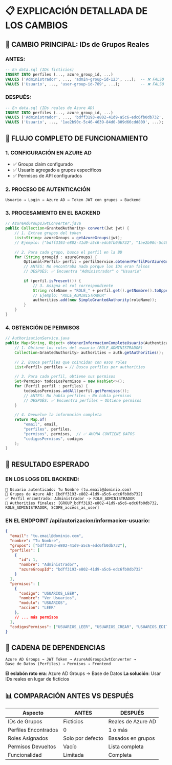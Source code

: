 # 📋 EXPLICACIÓN DETALLADA DE LOS CAMBIOS

## 🔧 CAMBIO PRINCIPAL: IDs de Grupos Reales

### ANTES:
```sql
-- En data.sql (IDs ficticios)
INSERT INTO perfiles (..., azure_group_id, ...)
VALUES ('Administrador', ..., 'admin-group-id-123', ...);  -- ❌ FALSO
VALUES ('Usuario', ..., 'user-group-id-789', ...);         -- ❌ FALSO
```

### DESPUÉS:
```sql
-- En data.sql (IDs reales de Azure AD)
INSERT INTO perfiles (..., azure_group_id, ...)
VALUES ('Administrador', ..., 'bdff3193-e802-41d9-a5c6-edc6fb0db732', ...);  -- ✅ REAL
VALUES ('Usuario', ..., '1ae2b90c-5c46-4639-84d0-809d66cdd809', ...);         -- ✅ REAL
```

## 🔄 FLUJO COMPLETO DE FUNCIONAMIENTO

### 1. CONFIGURACIÓN EN AZURE AD
- ✅ Groups claim configurado
- ✅ Usuario agregado a grupos específicos
- ✅ Permisos de API configurados

### 2. PROCESO DE AUTENTICACIÓN
```
Usuario → Login → Azure AD → Token JWT con grupos → Backend
```

### 3. PROCESAMIENTO EN EL BACKEND
```java
// AzureAdGroupsJwtConverter.java
public Collection<GrantedAuthority> convert(Jwt jwt) {
    // 1. Extrae grupos del token
    List<String> azureGroups = getAzureGroups(jwt);
    // Ejemplo: ["bdff3193-e802-41d9-a5c6-edc6fb0db732", "1ae2b90c-5c46-4639-84d0-809d66cdd809"]
    
    // 2. Para cada grupo, busca el perfil en la BD
    for (String groupId : azureGroups) {
        Optional<Perfil> perfil = perfilService.obtenerPerfilPorAzureGroupId(groupId);
        // ANTES: No encontraba nada porque los IDs eran falsos
        // DESPUÉS: ✅ Encuentra "Administrador" o "Usuario"
        
        if (perfil.isPresent()) {
            // 3. Asigna el rol correspondiente
            String roleName = "ROLE_" + perfil.get().getNombre().toUpperCase();
            // Ejemplo: "ROLE_ADMINISTRADOR"
            authorities.add(new SimpleGrantedAuthority(roleName));
        }
    }
}
```

### 4. OBTENCIÓN DE PERMISOS
```java
// AuthorizationService.java
public Map<String, Object> obtenerInformacionCompleteUsuario(Authentication auth) {
    // 1. Obtiene los roles del usuario (ROLE_ADMINISTRADOR)
    Collection<GrantedAuthority> authorities = auth.getAuthorities();
    
    // 2. Busca perfiles que coincidan con esos roles
    List<Perfil> perfiles = // Busca perfiles por authorities
    
    // 3. Para cada perfil, obtiene sus permisos
    Set<Permiso> todosLosPermisos = new HashSet<>();
    for (Perfil perfil : perfiles) {
        todosLosPermisos.addAll(perfil.getPermisos());
        // ANTES: No había perfiles → No había permisos
        // DESPUÉS: ✅ Encuentra perfiles → Obtiene permisos
    }
    
    // 4. Devuelve la información completa
    return Map.of(
        "email", email,
        "perfiles", perfiles,
        "permisos", permisos,  // ✅ AHORA CONTIENE DATOS
        "codigosPermisos", codigos
    );
}
```

## 🎯 RESULTADO ESPERADO

### EN LOS LOGS DEL BACKEND:
```
👤 Usuario autenticado: Tu Nombre (tu.email@dominio.com)
🏢 Grupos de Azure AD: [bdff3193-e802-41d9-a5c6-edc6fb0db732]
✅ Perfil encontrado: Administrador -> ROLE_ADMINISTRADOR
🔐 Authorities finales: [GROUP_bdff3193-e802-41d9-a5c6-edc6fb0db732, ROLE_ADMINISTRADOR, SCOPE_access_as_user]
```

### EN EL ENDPOINT /api/autorizacion/informacion-usuario:
```json
{
  "email": "tu.email@dominio.com",
  "nombre": "Tu Nombre",
  "grupos": ["bdff3193-e802-41d9-a5c6-edc6fb0db732"],
  "perfiles": [
    {
      "id": 1,
      "nombre": "Administrador",
      "azureGroupId": "bdff3193-e802-41d9-a5c6-edc6fb0db732"
    }
  ],
  "permisos": [
    {
      "codigo": "USUARIOS_LEER",
      "nombre": "Ver Usuarios",
      "modulo": "USUARIOS",
      "accion": "LEER"
    },
    // ... más permisos
  ],
  "codigosPermisos": ["USUARIOS_LEER", "USUARIOS_CREAR", "USUARIOS_EDITAR", ...]
}
```

## 🔗 CADENA DE DEPENDENCIAS

```
Azure AD Groups → JWT Token → AzureAdGroupsJwtConverter → 
Base de Datos (Perfiles) → Permisos → Frontend
```

**El eslabón roto era**: Azure AD Groups → Base de Datos
**La solución**: Usar IDs reales en lugar de ficticios

## 📊 COMPARACIÓN ANTES VS DESPUÉS

| Aspecto | ANTES | DESPUÉS |
|---------|--------|----------|
| IDs de Grupos | Ficticios | Reales de Azure AD |
| Perfiles Encontrados | 0 | 1 o más |
| Roles Asignados | Solo por defecto | Basados en grupos |
| Permisos Devueltos | Vacío | Lista completa |
| Funcionalidad | Limitada | Completa |
